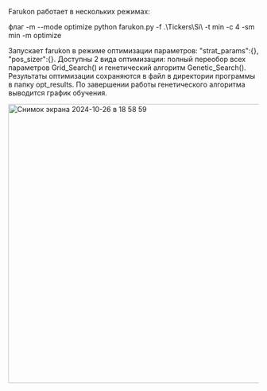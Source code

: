 Farukon работает в нескольких режимах:

флаг -m --mode optimize
python farukon.py -f .\Tickers\Si\ -t min -c 4 -sm min -m optimize

Запускает farukon в режиме оптимизации параметров:  "strat_params":{}, "pos_sizer":{}.
Доступны 2 вида оптимизации: полный переобор всех параметров Grid_Search() и генетический алгоритм Genetic_Search().
Результаты оптимизации сохраняются в файл в директории программы в папку opt_results. 
По завершении работы генетического алгоритма выводится график обучения.

<img width="562" alt="Снимок экрана 2024-10-26 в 18 58 59" src="https://github.com/user-attachments/assets/95b62a80-93a1-4749-a564-07738e99245e">

